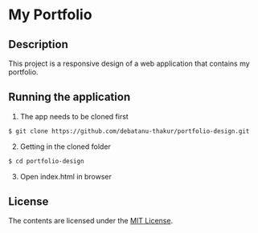 # My Portfolio

## Description
This project is a responsive design of a web application that contains my portfolio.

## Running the application
  1. The app needs to be cloned first
```sh
$ git clone https://github.com/debatanu-thakur/portfolio-design.git
```
  2. Getting in the cloned folder
  ```sh
  $ cd portfolio-design
  ```
  3. Open index.html in browser

## License
The contents are licensed under the [MIT License](http://choosealicense.com/licenses/mit/).
